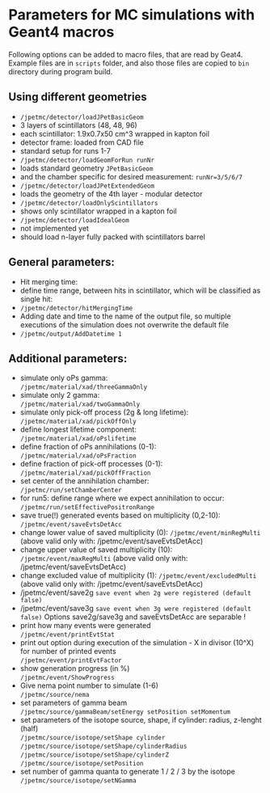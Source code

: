 # Parameters for MC simulations with Geant4 macros
Following options can be added to macro files, that are read by Geat4. Example files are in `scripts` folder, and also those files are copied to `bin` directory during program build.  

## Using different geometries  
* `/jpetmc/detector/loadJPetBasicGeom`  
 * 3 layers of scintillators (48, 48, 96)  
 * each scintillator: 1.9x0.7x50 cm^3 wrapped in kapton foil  
 * detector frame: loaded from CAD file  
 * standard setup for runs 1-7  
* `/jpetmc/detector/loadGeomForRun runNr`  
 * loads standard geometry `JPetBasicGeom`  
 * and the chamber specific for desired measurement: `runNr=3/5/6/7`  
* `/jpetmc/detector/loadJPetExtendedGeom`  
 * loads the geometry of the 4th layer - modular detector
* `/jpetmc/detector/loadOnlyScintillators`  
 * shows only scintillator wrapped in a kapton foil  
* `/jpetmc/detector/loadIdealGeom`  
 * not implemented yet  
 * should load n-layer fully packed with scintillators barrel  

## General parameters:  
* Hit merging time:  
 * define time range, between hits in scintillator, which will be classified as single hit:  
 * `/jpetmc/detector/hitMergingTime`  
* Adding date and time to the name of the output file, so multiple executions of the simulation does not overwrite the default file  
 * `/jpetmc/output/AddDatetime 1`  

## Additional parameters:
* simulate only oPs gamma:  
 `/jpetmc/material/xad/threeGammaOnly`  
* simulate only 2 gamma:  
 `/jpetmc/material/xad/twoGammaOnly`  
* simulate only pick-off process (2g & long lifetime):
 `/jpetmc/material/xad/pickOffOnly`  
* define longest lifetime component:  
 `/jpetmc/material/xad/oPslifetime`  
* define fraction of oPs annihilations (0-1):  
 `/jpetmc/material/xad/oPsFraction`  
* define fraction of pick-off processes (0-1):  
 `/jpetmc/material/xad/pickOffFraction`  
* set center of the annihilation chamber:  
 `/jpetmc/run/setChamberCenter`  
* for run5: define range where we expect annihilation to occur:   
 `/jpetmc/run/setEffectivePositronRange`  
* save true(!) generated events based on multiplicity (0,2-10):  
 `/jpetmc/event/saveEvtsDetAcc`
* change lower value of saved multiplicity (0):
 `/jpetmc/event/minRegMulti`
  (above valid only with: /jpetmc/event/saveEvtsDetAcc)
* change upper value of saved multiplicity (10):
 `/jpetmc/event/maxRegMulti`
  (above valid only with: /jpetmc/event/saveEvtsDetAcc)
* change excluded value of multiplicity (1):
 `/jpetmc/event/excludedMulti`
  (above valid only with: /jpetmc/event/saveEvtsDetAcc)
* /jpetmc/event/save2g
  `save event when 2g were registered (default false)`
* /jpetmc/event/save3g
  `save event when 3g were registered (default false)`
  Options save2g/save3g  and saveEvtsDetAcc are  separable !
* print how many events were generated  
 `/jpetmc/event/printEvtStat`  
* print out option during execution of the simulation - X in divisor (10^X) for number of printed events  
 `/jpetmc/event/printEvtFactor`  
* show generation progress (in %)  
 `/jpetmc/event/ShowProgress`  
* Give nema point number to simulate (1-6)  
 `/jpetmc/source/nema`  
* set parameters of gamma beam  
 `/jpetmc/source/gammaBeam/setEnergy setPosition setMomentum`  
* set parameters of the isotope source, shape, if cylinder: radius, z-lenght (half)  
 `/jpetmc/source/isotope/setShape cylinder`  
 `/jpetmc/source/isotope/setShape/cylinderRadius`  
 `/jpetmc/source/isotope/setShape/cylinderZ`  
 `/jpetmc/source/isotope/setPosition`  
* set number of gamma quanta to generate 1 / 2 / 3 by the isotope  
 `/jpetmc/source/isotope/setNGamma`  
